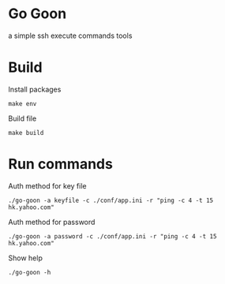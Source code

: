 # Go Goon

a simple ssh execute commands tools

# Build

Install packages

    make env

Build file

    make build

# Run commands

Auth method for key file

    ./go-goon -a keyfile -c ./conf/app.ini -r "ping -c 4 -t 15 hk.yahoo.com"

Auth method for password

    ./go-goon -a password -c ./conf/app.ini -r "ping -c 4 -t 15 hk.yahoo.com"

Show help

    ./go-goon -h
